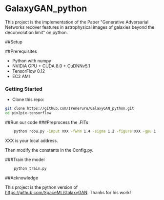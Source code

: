 # GalaxyGAN_python
This project is the implementation of the Paper "Generative Adversarial Networks recover features in astrophysical images of galaxies beyond the deconvolution limit" on python.

##Setup

##Prerequisites
- Python with numpy
- NVIDIA GPU + CUDA 8.0 + CuDNNv5.1
- TensorFlow 0.12
- EC2 AMI

### Getting Started
- Clone this repo:
```bash
git clone https://github.com/Ireneruru/GalaxyGAN_python.git
cd pix2pix-tensorflow
```

##Run our code
###Preprocess the .FITs
```bash
    python roou.py -input XXX -fwhm 1.4 -sigma 1.2 -figure XXX -gpu 1 -model models
```
XXX is your local address.

Then modify the constants in the Config.py.

###Train the model
```bash
    python train.py
```

##Acknowledge

This project is the python version of https://github.com/SpaceML/GalaxyGAN. Thanks for his work!
